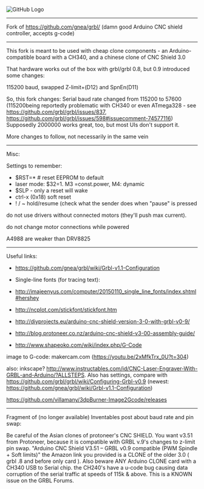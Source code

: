 ![GitHub Logo](https://github.com/gnea/gnea-Media/blob/master/Grbl%20Logo/Grbl%20Logo%20250px.png?raw=true)

***
Fork of https://github.com/gnea/grbl/ (damn good Arduino CNC shield controller, accepts g-code)
***
This fork is meant to be used with cheap clone components - an Arduino-compatible board with a CH340, and a chinese clone of CNC Shield 3.0

That hardware works out of the box with grbl/grbl 0.8, but 0.9 introduced some changes:

115200 baud, swapped Z-limit+(D12) and SpnEn(D11)


So, this fork changes:
Serial baud rate changed from 115200 to 57600 (115200being reportedly problematic with CH340 or even ATmega328 - see https://github.com/grbl/grbl/issues/837, https://github.com/grbl/grbl/issues/598#issuecomment-74577116) Supposedly 2000000 works great, too, but most UIs don't support it.

More changes to follow, not necessarily in the same vein


***
Misc:

Settings to remember:
* $RST=* # reset EEPROM to default
* laser mode: $32=1. M3 =const.power, M4: dynamic
* $SLP - only a reset will wake
* ctrl-x (0x18) soft reset
* ! / ~ hold/resume (check what the sender does when "pause" is pressed



do not use drivers without connected motors (they'll push max current).

do not change motor connections while powered

A4988 are weaker than DRV8825



***
Useful links:
* https://github.com/gnea/grbl/wiki/Grbl-v1.1-Configuration
* Single-line fonts (for tracing text):
* http://imajeenyus.com/computer/20150110_single_line_fonts/index.shtml#hershey
* http://ncplot.com/stickfont/stickfont.htm



* http://diyprojects.eu/arduino-cnc-shield-version-3-0-with-grbl-v0-9/
* http://blog.protoneer.co.nz/arduino-cnc-shield-v3-00-assembly-guide/
* http://www.shapeoko.com/wiki/index.php/G-Code


image to G-code: makercam.com (https://youtu.be/2xMfkTrx_0U?t=304)

also: inkscape? http://www.instructables.com/id/CNC-Laser-Engraver-With-GRBL-and-Arduino/?ALLSTEPS. Also has settings, compare with https://github.com/grbl/grbl/wiki/Configuring-Grbl-v0.9 (newest: https://github.com/gnea/grbl/wiki/Grbl-v1.1-Configuration)

https://github.com/villamany/3dpBurner-Image2Gcode/releases

***
Fragment of (no longer available) Inventables post about baud rate and pin swap:

Be careful of the Asian clones of protoneer's CNC SHIELD. You want v3.51 from Protoneer, because it is compatible with GRBL v.9's changes to z-limit pin swap. "Arduino CNC Shield V3.51 – GRBL v0.9 compatible (PWM Spindle + Soft limits)"
the Amazon link you provided is a CLONE of the older 3.0 ( grbl .8 and before only card ).
Also beware ANY Arduino CLONE card with a CH340 USB to Serial chip. the CH240's have a u-code bug causing data
corruption of the serial traffic at speeds of 115k & above. This is a KNOWN issue on the GRBL Forums.